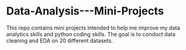 # Data-Analysis---Mini-Projects
This repo contains mini projects intended to help me improve my data analytics skills and python coding skills. The goal is to conduct data cleaning and EDA on 20 different datasets. 
